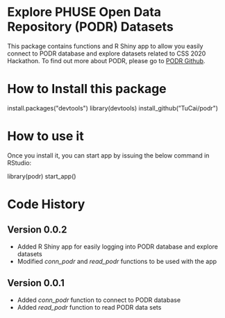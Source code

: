 # Explore PHUSE Open Data Repository (PODR) Datasets
This package contains functions and R Shiny app to allow you easily connect 
to PODR database and explore datasets related to CSS 2020 Hackathon.
To find out more about PODR, please go to [PODR Github](https://github.com/phuse-org/PODR).

# How to Install this package

  install.packages("devtools")
  library(devtools)
  install_github(”TuCai/podr")

# How to use it

Once you install it, you can start app by issuing the below command in RStudio:  

  library(podr)
  start_app()


# Code History
## Version 0.0.2
* Added R Shiny app for easily logging into PODR database and explore datasets
* Modified *conn_podr* and *read_podr* functions to be used with the app

## Version 0.0.1
* Added *conn_podr* function to connect to PODR database
* Added *read_podr* function to read PODR data sets
